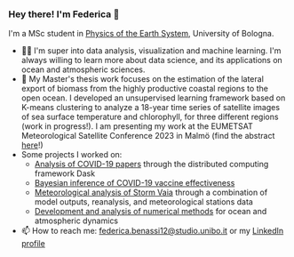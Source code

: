 ### Hey there! I'm Federica 👋

<!--
**fedebenassi/fedebenassi** is a ✨ _special_ ✨ repository because its `README.md` (this file) appears on your GitHub profile.
-->

I'm a MSc student in [Physics of the Earth System](https://corsi.unibo.it/2cycle/PhysicsEarthSystem), University of Bologna. 

- 👩‍💻 I'm super into data analysis, visualization and machine learning. I'm always willing to learn more about data science, and its applications on ocean and atmospheric sciences. 
- 🪸 My Master's thesis work focuses on the estimation of the lateral export of biomass from the highly productive coastal regions to the open ocean. I developed an unsupervised learning framework based on K-means clustering to analyze a 18-year time series of satellite images of sea surface temperature and chlorophyll, for three different regions (work in progress!). I am presenting my work at the EUMETSAT Meteorological Satellite Conference 2023 in Malmö (find the abstract [here](https://program-eumetsat2023.kuoni-congress.info/presentation/estimating-the-export-of-biomass-across-the-shelf-break-via-ai-applied-to-ocean-color-images)!)
- Some projects I worked on:
    - [Analysis of COVID-19 papers](https://github.com/fedebenassi/Meta_Analysis_of_COVID_papers) through the distributed computing framework Dask
    - [Bayesian inference of COVID-19 vaccine effectiveness](https://github.com/RinaldiLuca/BayesianAnalysis_Covid19_Vaccines)
    - [Meteorological analysis of Storm Vaia](https://github.com/fedebenassi/Meteorological-analysis-of-Storm-Vaia) through a combination of model outputs, reanalysis, and meteorological stations data
    - [Development and analysis of numerical methods](https://github.com/fedebenassi/Numerical-Laboratory-of-the-Atmosphere-and-Ocean) for ocean and atmospheric dynamics
- 📫 How to reach me: federica.benassi12@studio.unibo.it or my [LinkedIn profile](https://www.linkedin.com/in/federica-benassi-3b3113238/)

<!--
- 👯 I’m looking to collaborate on ...
- 🤔 I’m looking for help with ...
- 💬 Ask me about ...
- 😄 Pronouns: ...
- ⚡ Fun fact: ...
-->
